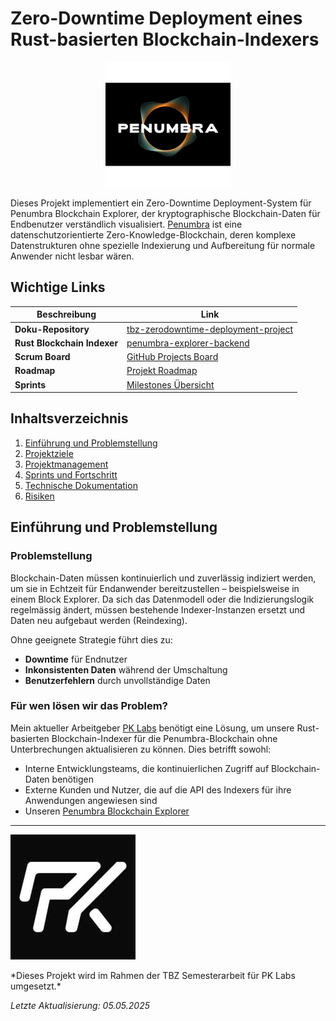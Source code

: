 # Zero-Downtime Deployment eines Rust-basierten Blockchain-Indexers

<p align="center">
  <img src="docs/images/penumbra_logo.png" alt="Penumbra Logo">
</p>

Dieses Projekt implementiert ein Zero-Downtime Deployment-System für  Penumbra Blockchain Explorer, der kryptographische Blockchain-Daten für Endbenutzer verständlich visualisiert. [Penumbra](https://penumbra.zone/) ist eine datenschutzorientierte Zero-Knowledge-Blockchain, deren komplexe Datenstrukturen ohne spezielle Indexierung und Aufbereitung für normale Anwender nicht lesbar wären.


## Wichtige Links

| Beschreibung | Link |
|--------------|------|
| **Doku-Repository** | [tbz-zerodowntime-deployment-project](https://github.com/JumpiiX/tbz-zerodowntime-deployment-project) |
| **Rust Blockchain Indexer** | [penumbra-explorer-backend](https://github.com/pk-labs/penumbra-explorer-backend) |
| **Scrum Board** | [GitHub Projects Board](https://github.com/users/JumpiiX/projects/2/views/1) |
| **Roadmap** | [Projekt Roadmap](https://github.com/users/JumpiiX/projects/2/views/4) |
| **Sprints** | [Milestones Übersicht](https://github.com/JumpiiX/tbz-zerodowntime-deployment-project/milestones) |

## Inhaltsverzeichnis

1. [Einführung und Problemstellung](#einführung-und-problemstellung)
2. [Projektziele](#projektziele)
3. [Projektmanagement](#projektmanagement)
4. [Sprints und Fortschritt](#sprints-und-fortschritt)
5. [Technische Dokumentation](#technische-dokumentation)
6. [Risiken](#risiken)

## Einführung und Problemstellung

### Problemstellung

Blockchain-Daten müssen kontinuierlich und zuverlässig indiziert werden, um sie in Echtzeit für Endanwender bereitzustellen – beispielsweise in einem Block Explorer. Da sich das Datenmodell oder die Indizierungslogik regelmässig ändert, müssen bestehende Indexer-Instanzen ersetzt und Daten neu aufgebaut werden (Reindexing).

Ohne geeignete Strategie führt dies zu:
- **Downtime** für Endnutzer
- **Inkonsistenten Daten** während der Umschaltung
- **Benutzerfehlern** durch unvollständige Daten

### Für wen lösen wir das Problem?

Mein aktueller Arbeitgeber [PK Labs](https://www.pklabs.me/) benötigt eine Lösung, um unsere Rust-basierten Blockchain-Indexer für die Penumbra-Blockchain ohne Unterbrechungen aktualisieren zu können. Dies betrifft sowohl:
- Interne Entwicklungsteams, die kontinuierlichen Zugriff auf Blockchain-Daten benötigen
- Externe Kunden und Nutzer, die auf die API des Indexers für ihre Anwendungen angewiesen sind
- Unseren [Penumbra Blockchain Explorer](https://explorer.penumbra.zone/) 

---
<p align="left">
  <img src="docs/images/pklabs_logo.png" alt="PK Labs Logo">
</p>
*Dieses Projekt wird im Rahmen der TBZ Semesterarbeit für PK Labs umgesetzt.*

*Letzte Aktualisierung: 05.05.2025*
